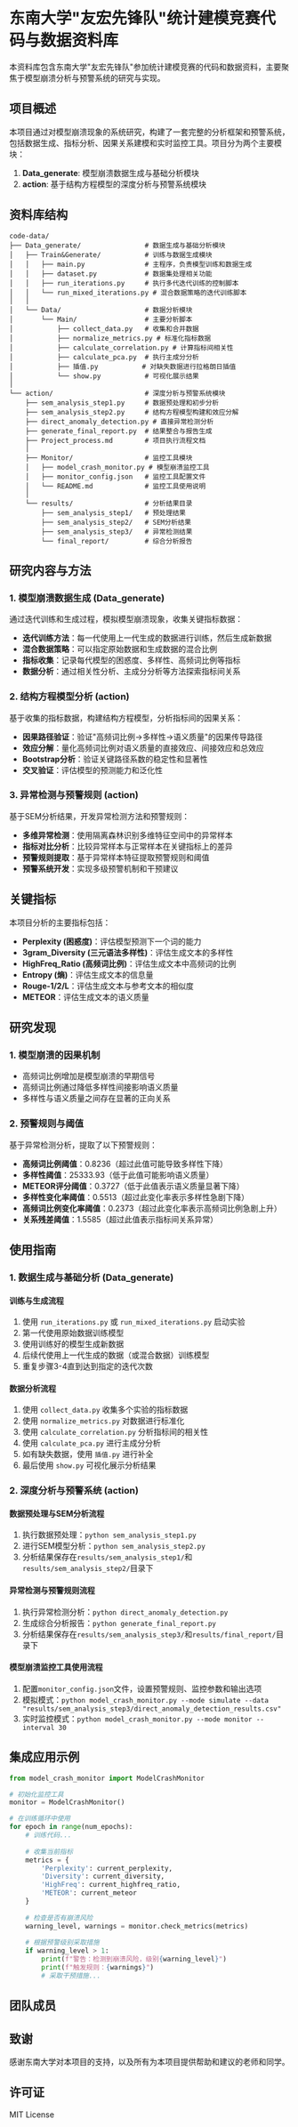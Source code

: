 # 东南大学"友宏先锋队"统计建模竞赛代码与数据资料库

本资料库包含东南大学"友宏先锋队"参加统计建模竞赛的代码和数据资料，主要聚焦于模型崩溃分析与预警系统的研究与实现。

## 项目概述

本项目通过对模型崩溃现象的系统研究，构建了一套完整的分析框架和预警系统，包括数据生成、指标分析、因果关系建模和实时监控工具。项目分为两个主要模块：

1. **Data_generate**: 模型崩溃数据生成与基础分析模块
2. **action**: 基于结构方程模型的深度分析与预警系统模块

## 资料库结构

```
code-data/
├── Data_generate/                # 数据生成与基础分析模块
│   ├── Train&Generate/           # 训练与数据生成模块
│   │   ├── main.py               # 主程序，负责模型训练和数据生成
│   │   ├── dataset.py            # 数据集处理相关功能
│   │   ├── run_iterations.py     # 执行多代迭代训练的控制脚本
│   │   └── run_mixed_iterations.py # 混合数据策略的迭代训练脚本
│   │
│   └── Data/                     # 数据分析模块
│       └── Main/                 # 主要分析脚本
│           ├── collect_data.py   # 收集和合并数据
│           ├── normalize_metrics.py # 标准化指标数据
│           ├── calculate_correlation.py # 计算指标间相关性
│           ├── calculate_pca.py  # 执行主成分分析
│           ├── 插值.py           # 对缺失数据进行拉格朗日插值
│           └── show.py           # 可视化展示结果
│
└── action/                       # 深度分析与预警系统模块
    ├── sem_analysis_step1.py     # 数据预处理和初步分析
    ├── sem_analysis_step2.py     # 结构方程模型构建和效应分解
    ├── direct_anomaly_detection.py # 直接异常检测分析
    ├── generate_final_report.py  # 结果整合与报告生成
    ├── Project_process.md        # 项目执行流程文档
    │
    ├── Monitor/                  # 监控工具模块
    │   ├── model_crash_monitor.py # 模型崩溃监控工具
    │   ├── monitor_config.json   # 监控工具配置文件
    │   └── README.md             # 监控工具使用说明
    │
    └── results/                  # 分析结果目录
        ├── sem_analysis_step1/   # 预处理结果
        ├── sem_analysis_step2/   # SEM分析结果
        ├── sem_analysis_step3/   # 异常检测结果
        └── final_report/         # 综合分析报告
```

## 研究内容与方法

### 1. 模型崩溃数据生成 (Data_generate)

通过迭代训练和生成过程，模拟模型崩溃现象，收集关键指标数据：

- **迭代训练方法**：每一代使用上一代生成的数据进行训练，然后生成新数据
- **混合数据策略**：可以指定原始数据和生成数据的混合比例
- **指标收集**：记录每代模型的困惑度、多样性、高频词比例等指标
- **数据分析**：通过相关性分析、主成分分析等方法探索指标间关系

### 2. 结构方程模型分析 (action)

基于收集的指标数据，构建结构方程模型，分析指标间的因果关系：

- **因果路径验证**：验证"高频词比例→多样性→语义质量"的因果传导路径
- **效应分解**：量化高频词比例对语义质量的直接效应、间接效应和总效应
- **Bootstrap分析**：验证关键路径系数的稳定性和显著性
- **交叉验证**：评估模型的预测能力和泛化性

### 3. 异常检测与预警规则 (action)

基于SEM分析结果，开发异常检测方法和预警规则：

- **多维异常检测**：使用隔离森林识别多维特征空间中的异常样本
- **指标对比分析**：比较异常样本与正常样本在关键指标上的差异
- **预警规则提取**：基于异常样本特征提取预警规则和阈值
- **预警系统开发**：实现多级预警机制和干预建议

## 关键指标

本项目分析的主要指标包括：

- **Perplexity (困惑度)**：评估模型预测下一个词的能力
- **3gram_Diversity (三元语法多样性)**：评估生成文本的多样性
- **HighFreq_Ratio (高频词比例)**：评估生成文本中高频词的比例
- **Entropy (熵)**：评估生成文本的信息量
- **Rouge-1/2/L**：评估生成文本与参考文本的相似度
- **METEOR**：评估生成文本的语义质量

## 研究发现

### 1. 模型崩溃的因果机制

- 高频词比例增加是模型崩溃的早期信号
- 高频词比例通过降低多样性间接影响语义质量
- 多样性与语义质量之间存在显著的正向关系

### 2. 预警规则与阈值

基于异常检测分析，提取了以下预警规则：

- **高频词比例阈值**：0.8236（超过此值可能导致多样性下降）
- **多样性阈值**：25333.93（低于此值可能影响语义质量）
- **METEOR评分阈值**：0.3727（低于此值表示语义质量显著下降）
- **多样性变化率阈值**：0.5513（超过此变化率表示多样性急剧下降）
- **高频词比例变化率阈值**：0.2373（超过此变化率表示高频词比例急剧上升）
- **关系残差阈值**：1.5585（超过此值表示指标间关系异常）

## 使用指南

### 1. 数据生成与基础分析 (Data_generate)

#### 训练与生成流程
1. 使用 `run_iterations.py` 或 `run_mixed_iterations.py` 启动实验
2. 第一代使用原始数据训练模型
3. 使用训练好的模型生成新数据
4. 后续代使用上一代生成的数据（或混合数据）训练模型
5. 重复步骤3-4直到达到指定的迭代次数

#### 数据分析流程
1. 使用 `collect_data.py` 收集多个实验的指标数据
2. 使用 `normalize_metrics.py` 对数据进行标准化
3. 使用 `calculate_correlation.py` 分析指标间的相关性
4. 使用 `calculate_pca.py` 进行主成分分析
5. 如有缺失数据，使用 `插值.py` 进行补全
6. 最后使用 `show.py` 可视化展示分析结果

### 2. 深度分析与预警系统 (action)

#### 数据预处理与SEM分析流程
1. 执行数据预处理：`python sem_analysis_step1.py`
2. 进行SEM模型分析：`python sem_analysis_step2.py`
3. 分析结果保存在`results/sem_analysis_step1/`和`results/sem_analysis_step2/`目录下

#### 异常检测与预警规则流程
1. 执行异常检测分析：`python direct_anomaly_detection.py`
2. 生成综合分析报告：`python generate_final_report.py`
3. 分析结果保存在`results/sem_analysis_step3/`和`results/final_report/`目录下

#### 模型崩溃监控工具使用流程
1. 配置`monitor_config.json`文件，设置预警规则、监控参数和输出选项
2. 模拟模式：`python model_crash_monitor.py --mode simulate --data "results/sem_analysis_step3/direct_anomaly_detection_results.csv"`
3. 实时监控模式：`python model_crash_monitor.py --mode monitor --interval 30`

## 集成应用示例

```python
from model_crash_monitor import ModelCrashMonitor

# 初始化监控工具
monitor = ModelCrashMonitor()

# 在训练循环中使用
for epoch in range(num_epochs):
    # 训练代码...
    
    # 收集当前指标
    metrics = {
        'Perplexity': current_perplexity,
        'Diversity': current_diversity,
        'HighFreq': current_highfreq_ratio,
        'METEOR': current_meteor
    }
    
    # 检查是否有崩溃风险
    warning_level, warnings = monitor.check_metrics(metrics)
    
    # 根据预警级别采取措施
    if warning_level > 1:
        print(f"警告：检测到崩溃风险，级别{warning_level}")
        print(f"触发规则：{warnings}")
        # 采取干预措施...
```

## 团队成员



## 致谢

感谢东南大学对本项目的支持，以及所有为本项目提供帮助和建议的老师和同学。

## 许可证

MIT License

